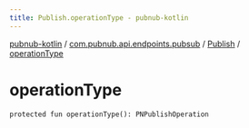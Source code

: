 ```yaml
---
title: Publish.operationType - pubnub-kotlin
---
```


[pubnub-kotlin](../../index.html) / [com.pubnub.api.endpoints.pubsub](../index.html) / [Publish](index.html) / [operationType](./operation-type.html)

# operationType

`protected fun operationType(): PNPublishOperation`